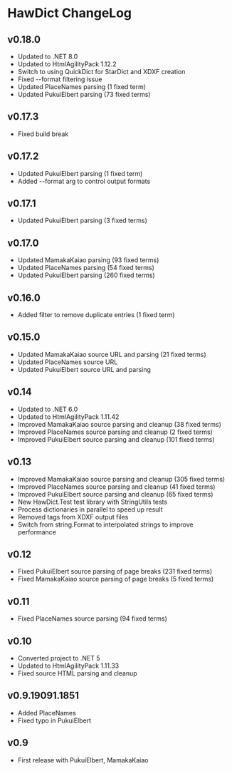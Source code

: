 # HawDict ChangeLog #

## v0.18.0 ##

* Updated to .NET 8.0
* Updated to HtmlAgilityPack 1.12.2
* Switch to using QuickDict for StarDict and XDXF creation
* Fixed --format filtering issue
* Updated PlaceNames parsing (1 fixed term)
* Updated PukuiElbert parsing (73 fixed terms)

## v0.17.3 ##

* Fixed build break

## v0.17.2 ##

* Updated PukuiElbert parsing (1 fixed term)
* Added --format arg to control output formats

## v0.17.1 ##

* Updated PukuiElbert parsing (3 fixed terms)

## v0.17.0 ##

* Updated MamakaKaiao parsing (93 fixed terms)
* Updated PlaceNames parsing (54 fixed terms)
* Updated PukuiElbert parsing (260 fixed terms)

## v0.16.0 ##

* Added filter to remove duplicate entries (1 fixed term)

## v0.15.0 ##

* Updated MamakaKaiao source URL and parsing (21 fixed terms)
* Updated PlaceNames source URL
* Updated PukuiElbert source URL and parsing

## v0.14 ##

* Updated to .NET 6.0
* Updated to HtmlAgilityPack 1.11.42
* Improved MamakaKaiao source parsing and cleanup (38 fixed terms)
* Improved PlaceNames source parsing and cleanup (2 fixed terms)
* Improved PukuiElbert source parsing and cleanup (101 fixed terms)

## v0.13 ##

* Improved MamakaKaiao source parsing and cleanup (305 fixed terms)
* Improved PlaceNames source parsing and cleanup (41 fixed terms)
* Improved PukuiElbert source parsing and cleanup (65 fixed terms)
* New HawDict.Test test library with StringUtils tests
* Process dictionaries in parallel to speed up result
* Removed <gr> tags from XDXF output files
* Switch from string.Format to interpolated strings to improve performance

## v0.12 ##

* Fixed PukuiElbert source parsing of page breaks (231 fixed terms)
* Fixed MamakaKaiao source parsing of page breaks (5 fixed terms)

## v0.11 ##

* Fixed PlaceNames source parsing (94 fixed terms)

## v0.10 ##

* Converted project to .NET 5
* Updated to HtmlAgilityPack 1.11.33
* Fixed source HTML parsing and cleanup

## v0.9.19091.1851 ##

* Added PlaceNames
* Fixed typo in PukuiElbert

## v0.9 ##

* First release with PukuiElbert, MamakaKaiao
